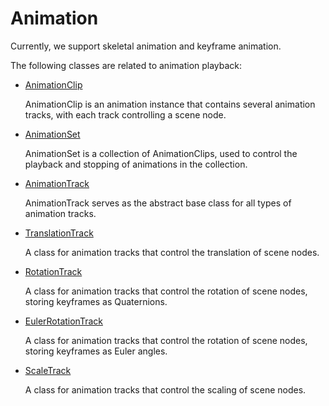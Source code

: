 # Animation

Currently, we support skeletal animation and keyframe animation. 

The following classes are related to animation playback:

- [AnimationClip](/doc/markdown/./scene.animationclip)

  AnimationClip is an animation instance that contains several animation tracks, with each track controlling a scene node.

- [AnimationSet](/doc/markdown/./scene.animationset)

  AnimationSet is a collection of AnimationClips, used to control the playback and stopping of animations in the collection.

- [AnimationTrack](/doc/markdown/./scene.animationtrack)

  AnimationTrack serves as the abstract base class for all types of animation tracks.

- [TranslationTrack](/doc/markdown/./scene.translationtrack)

  A class for animation tracks that control the translation of scene nodes.

- [RotationTrack](/doc/markdown/./scene.rotationtrack)

  A class for animation tracks that control the rotation of scene nodes, storing keyframes as Quaternions.

- [EulerRotationTrack](/doc/markdown/./scene.eulerrotationtrack)

  A class for animation tracks that control the rotation of scene nodes, storing keyframes as Euler angles.

- [ScaleTrack](/doc/markdown/./scene.scaletrack)

  A class for animation tracks that control the scaling of scene nodes.

